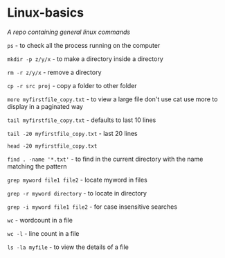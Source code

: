 # Linux-basics

*A repo containing general linux commands*

`ps`  -  to check all the process running on the computer

`mkdir -p z/y/x`  -  to make a directory inside a directory

`rm -r z/y/x`  -  remove a directory

`cp -r src proj`  -  copy a folder to other folder
 
`more myfirstfile_copy.txt`  - to view a large file don't use cat use more to display in a paginated way

`tail myfirstfile_copy.txt`  -  defaults to last 10 lines

`tail -20 myfirstfile_copy.txt`  - last 20 lines

`head -20 myfirstfile_copy.txt`

`find . -name '*.txt'`  -  to find in the current directory with the name matching the pattern 

`grep myword file1 file2`  -  locate myword in files

`grep -r myword directory`  -  to locate in directory

`grep -i myword file1 file2`   -  for case insensitive searches

`wc`  -  wordcount in a file

`wc -l`  -  line count in a file 

`ls -la myfile`  -  to view the details of a file



